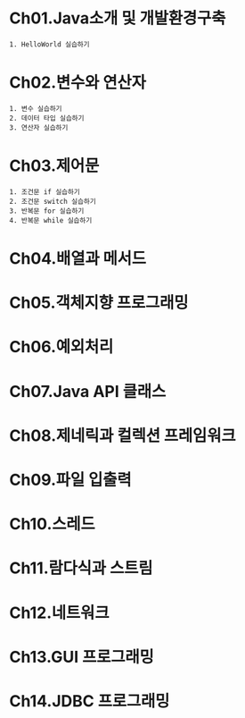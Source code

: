 # Ch01.Java소개 및 개발환경구축

    1. HelloWorld 실습하기

# Ch02.변수와 연산자

    1. 변수 실습하기
    2. 데이터 타입 실습하기
    3. 연산자 실습하기

# Ch03.제어문

    1. 조건문 if 실습하기
    2. 조건문 switch 실습하기
    3. 반복문 for 실습하기
    4. 반복문 while 실습하기

# Ch04.배열과 메서드



# Ch05.객체지향 프로그래밍

# Ch06.예외처리

# Ch07.Java API 클래스

# Ch08.제네릭과 컬렉션 프레임워크

# Ch09.파일 입출력

# Ch10.스레드

# Ch11.람다식과 스트림

# Ch12.네트워크

# Ch13.GUI 프로그래밍

# Ch14.JDBC 프로그래밍

